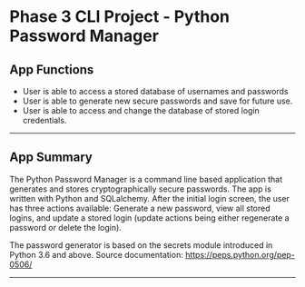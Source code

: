 # Phase 3 CLI Project - Python Password Manager

## App Functions

- User is able to access a stored database of usernames and passwords
- User is able to generate new secure passwords and save for future use. 
- User is able to access and change the database of stored login credentials. 

***

## App Summary
The Python Password Manager is a command line based application that generates and stores cryptographically secure passwords. The app is written with Python and SQLalchemy. 
After the initial login screen, the user has three actions available: Generate a new password, view all stored logins, and update a stored login (update actions being either regenerate a password or delete the login). 

The password generator is based on the secrets module introduced in Python 3.6 and above. 
Source documentation: https://peps.python.org/pep-0506/

***
